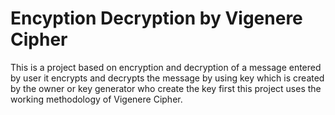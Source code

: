 # Encyption Decryption by Vigenere Cipher 
 This is a project based on encryption and decryption of a message entered by user it encrypts and decrypts the message by using key which is created by the owner or key generator  who create the key first this project uses the working methodology of Vigenere Cipher.
